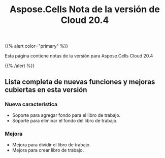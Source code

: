 ﻿---
title: Aspose.Cells Nota de la versión de Cloud 20.4
second_title: Aspose.Cells Cloud Documen
type: docs
url: /es/aspose-cells-cloud-20-4-release-notes/
description: Aspose.Cells La nube admite Excel para crear, convertir, fusionar, dividir, proteger, operación de objetos internos, etc.
weight: 50
---
{{% alert color="primary" %}} 

Esta página contiene notas de la versión para Aspose.Cells Cloud 20.4

{{% /alert %}} 
## **Lista completa de nuevas funciones y mejoras cubiertas en esta versión**
### **Nueva caracteristica**
- Soporte para agregar fondo para el libro de trabajo.
- Soporte para eliminar el fondo del libro de trabajo.
### **Mejora**
- Mejora para dividir el libro de trabajo.
- Mejora para crear libro de trabajo.





